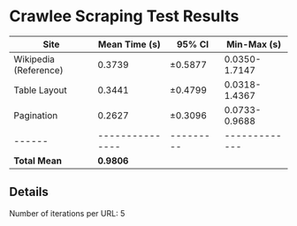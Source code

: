 # Crawlee Scraping Test Results

| Site | Mean Time (s) | 95% CI | Min-Max (s) |
|------|---------------|---------|-------------|
| Wikipedia (Reference) | 0.3739 | ±0.5877 | 0.0350-1.7147 |
| Table Layout | 0.3441 | ±0.4799 | 0.0318-1.4367 |
| Pagination | 0.2627 | ±0.3096 | 0.0733-0.9688 |
|------|---------------|---------|-------------|
| **Total Mean** | **0.9806** | | |

## Details
Number of iterations per URL: 5
